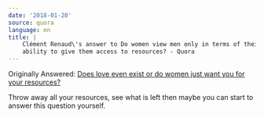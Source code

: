 ```yaml
---
date: '2018-01-20'
source: quora
language: en
title: |
    Clément Renaud\'s answer to Do women view men only in terms of their
    ability to give them access to resources? - Quora
---
```


Originally Answered: [Does love even exist or do women just want you for
your
resources?](http://quora.com/Does-love-even-exist-or-do-women-just-want-you-for-your-resources?no_redirect=1)

Throw away all your resources, see what is left then maybe you can start
to answer this question yourself.
